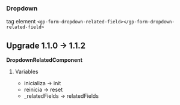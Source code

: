 ### Dropdown

tag element `<gp-form-dropdown-related-field></gp-form-dropdown-related-field>`

## Upgrade 1.1.0 -> 1.1.2

<b>DropdownRelatedComponent</b>

<ol>
    <li>
        <p>Variables</p>
        <ul>
            <li>inicializa -> init</li>
            <li>reinicia -> reset</li>
            <li>_relatedFields -> relatedFields</li>
        </ul>
    </li>
</ol>
